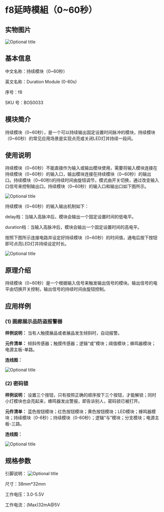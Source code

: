 # f8延時模組（0~60秒）

## 实物图片

![Optional title](../.gitbook/assets/boson-chi-xu-mo-kuai-060-miao-shi-wu-tu.png)

## 基本信息

中文名称：持续模块（0~60秒）

英文名称：Duration Module \(0-60s\)

序号：f8

SKU 号：BOS0033

## 模块简介

持续模块（0~60秒），是一个可以持续输出固定设置时间脉冲的模块，持续模块（0~60秒）的常见应用场景是实现点亮或关闭LED灯并持续一段间。

## 使用说明

持续模块（0~60秒）不能直接作为输入或输出模块使用，需要将输入模块连接在持续模块（0~60秒）的输入口，输出模块连接在持续模块（0~60秒）的输出口。持续模块（0~60秒\)的持续时间由旋钮调节，模式由开关切换，通过改变输入口信号来控制输出口。持续模块（0~60秒）的输入口和输出口如下图所示。

![Optional title](../.gitbook/assets/boson-chi-xu-mo-kuai-060-miao-shi-yong-shuo-ming-1.png)

持续模块（0~60秒）的输入输出机制如下：

delay档：当输入高脉冲后，模块会输出一个固定设置时间的低电平。

duration档：当输入高脉冲后，模块会输出一个固定设置时间的高电平。

按照下图所示连接电路并设定好持续模块（0~60秒）的时间值，通电后按下按钮即可点亮LED灯并持续设定时长。

![Optional title](../.gitbook/assets/boson-chi-xu-mo-kuai-060-miao-shi-yong-shuo-ming-2.png)

## 原理介绍

持续模块（0~60秒）是一个根据输入信号来触发输出信号的模块。输出信号的电平由切换开关控制，输出信号的持续时间由旋钮控制。

## 应用样例

### **\(1\) 画廊展示品防盗报警器**

**样例说明：** 当有人触摸展品或者展品发生倾斜时，自动报警。

**元件清单：** 倾斜传感器；触摸传感器；逻辑“或”模块；阈值模块；蜂鸣器模块；电源主板-单路。

**连线图：**

![Optional title](../.gitbook/assets/boson-chi-xu-mo-kuai-060-miao-hua-lang-zhan-shi-pin-fang-dao-bao-jing-qi-lian-xian-tu.png)

### **\(2\) 密码锁**

**样例说明：** 设置三个按钮，只有按照正确的顺序按下三个按钮，才能解锁；同时小灯模块也会亮起来，蜂鸣器发出警报，即告诉别人，密码锁已被打开。

**元件清单：** 蓝色按钮模块；红色按钮模块；黄色按钮模块；LED模块；蜂鸣器模块；持续模块（0-6秒）；持续模块（0-60秒）；逻辑“与”模块；分支模块；电源主板-三路。

**连线图：**

![Optional title](../.gitbook/assets/boson-chi-xu-mo-kuai-060-miao-mi-ma-suo-lian-xian-tu.png)

## 规格参数

引脚说明： ![Optional title](../.gitbook/assets/boson-chi-xu-mo-kuai-060-miao-yin-jiao-shuo-ming.png)

尺寸：38mm\*32mm

工作电压：3.0-5.5V

工作电流：\(Max\)32mA@5V

